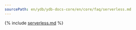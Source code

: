 ```yaml
---
sourcePath: en/ydb/ydb-docs-core/en/core/faq/serverless.md
---
```

{% include [serverless.md](_includes/serverless.md) %}
